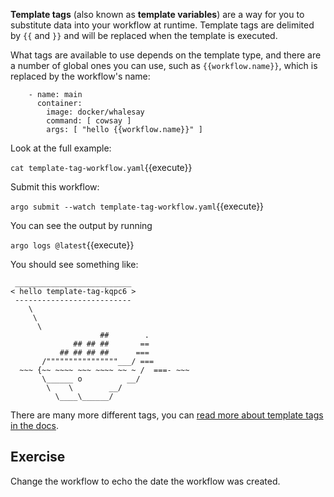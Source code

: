 **Template tags** (also known as **template variables**) are a way for you to substitute data into your workflow at runtime. Template tags are delimited by `{{`
and `}}` and will be replaced when the template is executed.

What tags are available to use depends on the template type, and there are a number of global ones you can use, such as `{{workflow.name}}`, which is replaced by the workflow's name:

```
    - name: main
      container:
        image: docker/whalesay
        command: [ cowsay ]
        args: [ "hello {{workflow.name}}" ]
```

Look at the full example:

`cat template-tag-workflow.yaml`{{execute}}

Submit this workflow:

`argo submit --watch template-tag-workflow.yaml`{{execute}}

You can see the output by running

`argo logs @latest`{{execute}}

You should see something like:

```
 __________________________
< hello template-tag-kqpc6 >
 --------------------------
    \
     \
      \     
                    ##        .            
              ## ## ##       ==            
           ## ## ## ##      ===            
       /""""""""""""""""___/ ===        
  ~~~ {~~ ~~~~ ~~~ ~~~~ ~~ ~ /  ===- ~~~   
       \______ o          __/            
        \    \        __/             
          \____\______/   
```

There are many more different tags, you can [read more about template tags in the docs](https://argoproj.github.io/argo-workflows/variables/).

## Exercise

Change the workflow to echo the date the workflow was created.
